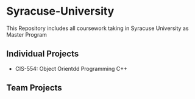 # Syracuse-University
This Repository includes all coursework taking in Syracuse University as Master Program

## Individual Projects
* CIS-554: Object Orientdd Programming C++
## Team Projects

